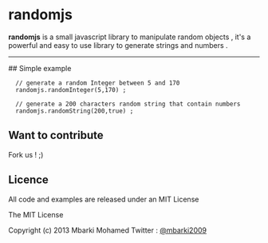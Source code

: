 randomjs
========

**randomjs** is a small javascript library to manipulate random objects , it's a powerful and easy to use library to generate strings and numbers .

<hr>
## Simple example
    
      // generate a random Integer between 5 and 170
      randomjs.randomInteger(5,170) ;
      
      // generate a 200 characters random string that contain numbers
      randomjs.randomString(200,true) ; 
      
   
## Want to contribute 
Fork us ! ;)

## Licence

All code and examples are released under an MIT License

The MIT License

Copyright (c) 2013 Mbarki Mohamed
Twitter : [@mbarki2009](www.twitter.com/mbarki2009)

